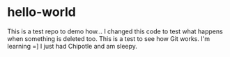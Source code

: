 # hello-world
This is a test repo to demo how... I changed this code to test what happens when something is deleted too.
This is a test to see how Git works. I'm learning =]
I just had Chipotle and am sleepy.
